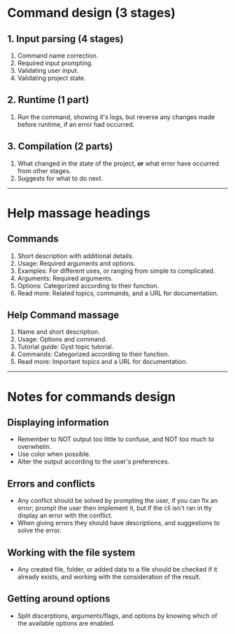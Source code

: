 # Command design (3 stages)
## 1. Input parsing (4 stages)
1. Command name correction.
2. Required input prompting.
3. Validating user input.
4. Validating project state.
## 2. Runtime (1 part) 
1. Run the command, showing it's logs, but reverse any changes made before runtime, if an error had occurred.
## 3. Compilation (2 parts)
1. What changed in the state of the project, **or** what error have occurred from other stages.  
2. Suggests for what to do next. 
---
# Help massage headings
## Commands
1. Short description with additional details.
2. Usage: Required arguments and options.
3. Examples: For different uses, or ranging from simple to complicated.
4. Arguments: Required arguments.
5. Options: Categorized according to their function.
6. Read more: Related topics, commands, and a URL for documentation.
## Help Command massage
1. Name and short description.
2. Usage: Options and command.
3. Tutorial guide: Gyst topic tutorial.
4. Commands: Categorized according to their function.
5. Read more: Important topics and a URL for documentation.
---
# Notes for commands design
## Displaying information 
- Remember to NOT output too little to confuse, and NOT too much to overwhelm.
- Use color when possible.
- Alter the output according to the user's preferences.  
## Errors and conflicts
- Any conflict should be solved by prompting the user, if you can fix an error; prompt the user then implement it, but if the cli isn't ran in tty display an error with the conflict.
- When giving errors they should have descriptions, and suggestions to solve the error.
## Working with the file system
- Any created file, folder, or added data to a file should be checked if it already exists, and working with the consideration of the result.     
## Getting around options 
- Split discerptions, arguments/flags, and options by knowing which of the available options are enabled.